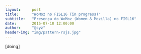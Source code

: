```yaml
---
layout:     post
title:      "WoMoz no FISL16 (in progress)"
subtitle:   "Presença do WoMoz (Women & Mozilla) no FISL16"
date:       2015-07-10 12:00:00
author:     "@cyz"
header-img: "img/pattern-rsjs.jpg"
---
```

[doing]
